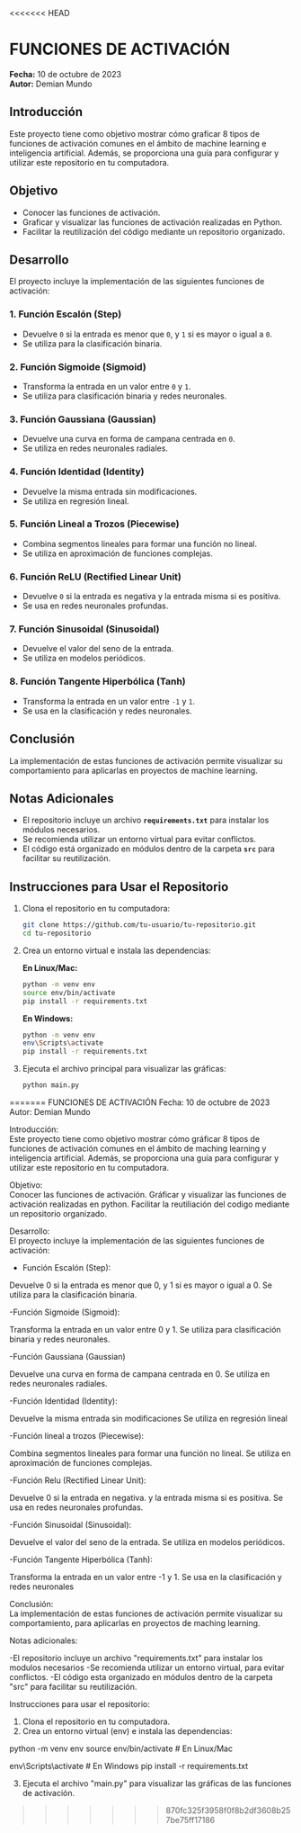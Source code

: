 <<<<<<< HEAD
# FUNCIONES DE ACTIVACIÓN

**Fecha:** 10 de octubre de 2023  
**Autor:** Demian Mundo

## Introducción
Este proyecto tiene como objetivo mostrar cómo graficar 8 tipos de funciones de activación comunes en el ámbito de machine learning e inteligencia artificial. Además, se proporciona una guía para configurar y utilizar este repositorio en tu computadora.

## Objetivo
- Conocer las funciones de activación.
- Graficar y visualizar las funciones de activación realizadas en Python.
- Facilitar la reutilización del código mediante un repositorio organizado.

## Desarrollo
El proyecto incluye la implementación de las siguientes funciones de activación:

### 1. Función Escalón (Step)
- Devuelve `0` si la entrada es menor que `0`, y `1` si es mayor o igual a `0`.
- Se utiliza para la clasificación binaria.

### 2. Función Sigmoide (Sigmoid)
- Transforma la entrada en un valor entre `0` y `1`.
- Se utiliza para clasificación binaria y redes neuronales.

### 3. Función Gaussiana (Gaussian)
- Devuelve una curva en forma de campana centrada en `0`.
- Se utiliza en redes neuronales radiales.

### 4. Función Identidad (Identity)
- Devuelve la misma entrada sin modificaciones.
- Se utiliza en regresión lineal.

### 5. Función Lineal a Trozos (Piecewise)
- Combina segmentos lineales para formar una función no lineal.
- Se utiliza en aproximación de funciones complejas.

### 6. Función ReLU (Rectified Linear Unit)
- Devuelve `0` si la entrada es negativa y la entrada misma si es positiva.
- Se usa en redes neuronales profundas.

### 7. Función Sinusoidal (Sinusoidal)
- Devuelve el valor del seno de la entrada.
- Se utiliza en modelos periódicos.

### 8. Función Tangente Hiperbólica (Tanh)
- Transforma la entrada en un valor entre `-1` y `1`.
- Se usa en la clasificación y redes neuronales.

## Conclusión
La implementación de estas funciones de activación permite visualizar su comportamiento para aplicarlas en proyectos de machine learning.

## Notas Adicionales
- El repositorio incluye un archivo **`requirements.txt`** para instalar los módulos necesarios.
- Se recomienda utilizar un entorno virtual para evitar conflictos.
- El código está organizado en módulos dentro de la carpeta **`src`** para facilitar su reutilización.

## Instrucciones para Usar el Repositorio

1. Clona el repositorio en tu computadora:
   ```sh
   git clone https://github.com/tu-usuario/tu-repositorio.git
   cd tu-repositorio
   ```

2. Crea un entorno virtual e instala las dependencias:
   
   **En Linux/Mac:**
   ```sh
   python -m venv env
   source env/bin/activate
   pip install -r requirements.txt
   ```
   
   **En Windows:**
   ```sh
   python -m venv env
   env\Scripts\activate
   pip install -r requirements.txt
   ```

3. Ejecuta el archivo principal para visualizar las gráficas:
   ```sh
   python main.py
   ```
=======
FUNCIONES DE ACTIVACIÓN
Fecha: 10 de octubre de 2023  
Autor: Demian Mundo

Introducción:  
Este proyecto tiene como objetivo mostrar cómo gráficar 8 tipos de funciones de
activación comunes en el ámbito de maching learning y inteligencia artificial. Además,
se proporciona una guía para configurar y utilizar este repositorio en tu computadora.

Objetivo:  
Conocer las funciones de activación.
Gráficar y visualizar las funciones de activación realizadas en python.
Facilitar la reutiliación del codigo mediante un repositorio organizado.

Desarrollo:  
El proyecto incluye la implementación de las siguientes funciones de activación:

- Función Escalón (Step): 

Devuelve 0 si la entrada es menor que 0, y 1 si es mayor o igual a 0.
Se utiliza para la clasificación binaria.

-Función Sigmoide (Sigmoid):

Transforma la entrada en un valor entre 0 y 1.
Se utiliza para clasificación binaria y redes neuronales.

-Función Gaussiana (Gaussian)

Devuelve una curva en forma de campana centrada en 0.
Se utiliza en redes neuronales radiales.

-Función Identidad (Identity):

Devuelve la misma entrada sin modificaciones
Se utiliza en regresión lineal

-Función lineal a trozos (Piecewise):

Combina segmentos lineales para formar una función no lineal.
Se utiliza en aproximación de funciones complejas.

-Función Relu (Rectified Linear Unit):

Devuelve 0 si la entrada en negativa. y la entrada misma si es positiva.
Se usa en redes neuronales profundas.

-Función Sinusoidal (Sinusoidal):

Devuelve el valor del seno de la entrada.
Se utiliza en modelos periódicos.

-Función Tangente Hiperbólica (Tanh):

Transforma la entrada en un valor entre -1 y 1.
Se usa en la clasificación y redes neuronales


Conclusión:  
La implementación de estas funciones de activación permite visualizar su comportamiento, para aplicarlas en 
proyectos de maching learning.

Notas adicionales:  

-El repositorio incluye un archivo "requirements.txt" para instalar los modulos necesarios
-Se recomienda utilizar un entorno virtual, para evitar conflictos.
-El código esta organizado en módulos dentro de la carpeta "src" para facilitar su reutilización.


Instrucciones para usar el repositorio:

1. Clona el repositorio en tu computadora.
2. Crea un entorno virtual (env) e instala las dependencias:

python -m venv env
source env/bin/activate  # En Linux/Mac

env\Scripts\activate     # En Windows
pip install -r requirements.txt

3. Ejecuta el archivo "main.py" para visualizar las gráficas de las funciones de activación.
>>>>>>> 870fc325f3958f0f8b2df3608b257be75ff17186
